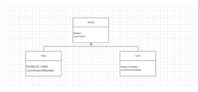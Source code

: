 <img src = "https://github.com/lucasrodrigof/Bertoti-/blob/main/Engenharia%203/Imagens/antipattern.png"></img>

